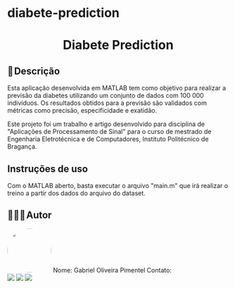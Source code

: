 # diabete-prediction

<h1 align="center"> 
	Diabete Prediction
</h1>

## 📃 Descrição
Esta aplicação desenvolvida em MATLAB tem como objetivo para realizar a previsão da diabetes utilizando um conjunto de dados com 100 000 indivíduos. Os resultados obtidos para a previsão são validados com métricas como precisão, especificidade e exatidão. 

Este projeto foi um trabalho e artigo desenvolvido para disciplina de "Aplicações de Processamento de Sinal" para o curso de mestrado de Engenharia Eletrotécnica e de Computadores, Instituto Politécnico de Bragança. 

## Instruções de uso
Com o MATLAB aberto, basta executar o arquivo "main.m" que irá realizar o treino a partir dos dados do arquivo do dataset.

## 👨🏻‍💻 Autor
<img style="border-radius: 50%;" src="https://avatars.githubusercontent.com/u/63811493?v=4" width="100px;" alt=""/>
Nome: Gabriel Oliveira Pimentel
Contato:

<div> 
  <a href = "mailto:gabrieloliveirapimentel@hotmail.com"><img src="https://img.shields.io/badge/outlook-%230077B5?style=for-the-badge&logo=microsoftoutlook&logoColor=gabrieloliveirapimentel" target="_blank"></a>
    <a href = "mailto:pimentelgabriel.contato@gmail.com"><img src="https://img.shields.io/badge/-Gmail-%23333?style=for-the-badge&logo=gmail&logoColor=red" target="_blank"></a>
  <a href="https://www.linkedin.com/in/gabriel-oliveira-pimentel/" target="_blank"><img src="https://img.shields.io/badge/-LinkedIn-%230077B5?style=for-the-badge&logo=linkedin&logoColor=gabrieloliveirapimentel" target="_blank"></a>  
</div>


